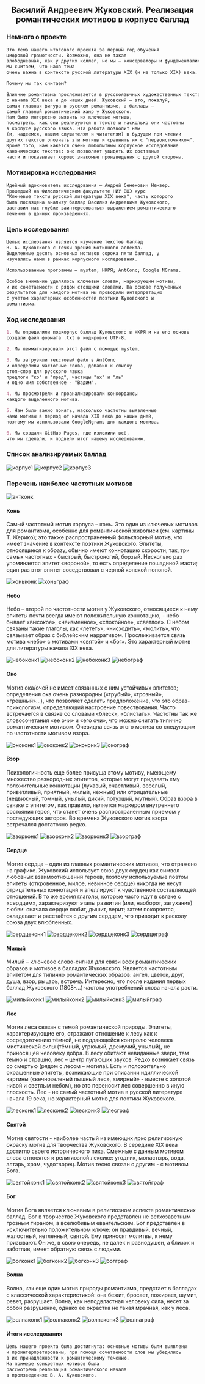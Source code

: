 ## <center> Василий Андреевич Жуковский. Реализация романтических мотивов в корпусе баллад 

### Немного о проекте 

```markdown
Это тема нашего итогового проекта за первый год обучения
цифровой грамотности. Возможно, она не такая 
злободневная, как у других коллег, но мы — консерваторы и фундаменталисты.
Мы считаем, что наша тема 
очень важна в контексте русской литературы XIX (и не только XIX) века.

Почему мы так считаем?

Влияние романтизма прослеживается в русскоязычных художественных текстах
с начала XIX века и до наших дней. Жуковский — это, пожалуй, 
самая главная фигура в русском романтизме, а баллады — 
самый главный романтический жанр у Жуковского.
Нам было интересно выявить их ключевые мотивы, 
посмотреть, как они реализуются в тексте и насколько они частотны
в корпусе русского языка. Эта работа позволит нам
(и, надеемся, нашим слушателям и читателям) в будущем при чтении
других текстов опознать эти мотивы и сравнить их с "первоисточником".
Кроме того, нам кажется очень любопытным корпусное исследование 
канонических текстов: оно позволяет увидеть их составные
части и показывает хорошо знакомые произведения с другой стороны.
```


### Мотивировка исследования

```markdown
Идейный вдохновитель исследования – Андрей Семенович Немзер.
Прошедший на Филологическом факультете НИУ ВШЭ курс
"Ключевые тексты русской литературы XIX века", часть которого
была посвящена анализу баллад Василия Андреевича Жуковского, 
заставил нас глубже заинтересоваться выражением романтического
течения в данных произведениях.
```

### Цель исследования

```markdown
Целью исслеования является изучение текстов баллад
В. А. Жуковского с точки зрения мотивного аспекта.
Выделенные десять основных мотивов сорока пяти баллад, y 
изучались нами в рамках корпусного исследования.

Использованные программы – mystem; НКРЯ; AntConc; Google NGrams.

Особое внимание уделялось ключевым словам, маркирующим мотивы,
и их сочетаемости с рядом стоящими словами. На основе полученных
результатов для каждого мотива мы проводили интерпретацию
с учетом характерных особенностей поэтики Жуковского и 
романтизма. 
```

### Ход исследования

```markdown
1. Мы определили подкорпус баллад Жуковского в НКРЯ и на его основе
создали файл формата .txt в кодировке UTF-8.

2. Мы лемматизировали этот файл с помощью mystem.

3. Мы загрузили текстовый файл в AntConc
и определили частотные слова, добавив к списку
стоп-слов для русского языка
предлоги "ко" и "пред", частицы "ах" и "ль"
и одно имя собственное - "Вадим".

4. Мы просмотрели и проанализировали конкордансы 
каждого выделенного мотива.

5. Нам было важно понять, насколько частотны выявленные
нами мотивы в период от начала XIX века до наших дней, 
поэтому мы использовали GoogleNgrams для каждого мотива.

6. Мы создали GitHub Pages, где изложили всё, 
что мы сделали, и подвели итог нашему исследованию.
```

### Список анализируемых баллад

![корпус1](corpus1.jpg)
![корпус2](corpus2.jpg)
![корпус3](corpus3.jpg)

### Перечень наиболее частотных мотивов

![антконк](antconc.jpg)

#### Конь


Самый частотный мотив корпуса – конь. Это один из ключевых мотивов для романтизма, особенно
для романтической живописи (см. картины Т. Жерико); это также распространенный фольклорный мотив,
что имеет значение в контексте поэтики Жуковского. Эпитеты, относящиеся к образу, обычно имеют 
коннотацию скорости; так, три самых частотных - быстрый, быстроногий, борзый. Несколько раз 
упоминается эпитет «вороной», то есть определение лошадиной масти; один раз этот эпитет соседствовал
с черной конской попоной.


![коньконк](konconc1.jpg)
![коньграф](kongraph.jpg)

#### Небо


Небо – второй по частотности мотив у Жуковского, относящиеся к нему эпитеты почти всегда имеют
положительную коннотацию, - небо бывает «высокое», «неизменное», «спокойное», «светлое». С небом
связаны такие глаголы, как «лететь», «нисходить», «молить», что связывает образ с библейским
нарративом. Прослеживается связь мотива «небо» с мотивами «святой» и «бог». Это характерный
мотив для литературы начала XIX века.

![небоконк1](neboconc1.jpg)
![небоконк2](neboconc2.jpg)
![небоконк3](neboconc3.jpg)
![небограф](nebograph.jpg)

#### Око


Мотив ока/очей не имеет связанных с ним устойчивых эпитетов; определения ока очень разнородны
(«грубый», «грозный», «грешный»…), что позволяет сделать предположение, что это образ-психологизм,
определяющий настроение повествования. Часто встречается в связке со словами «блеск», «блистать».
Частотны так же словосочетания «ее очи» и «его очи», что можно считать типично романтическим мотивом.
Очевидна связь этого мотива со следующим по частотности мотивом взора. 

![ококонк1](okoconc1.jpg)
![ококонк2](okoconc2.jpg)
![ококонк3](okoconc3.jpg)
![окограф](okograph.jpg)

#### Взор


Психологичность еще более присуща этому мотиву, имеющему множество разнородных эпитетов, которые могут
придавать ему положительные коннотации (лукавый, счастливый, веселый, приветливый, приятный, милый, нежный)
или отрицательные (недвижный, томный, унылый, дикий, потухший, мутный). Образ взора в связке с эпитетом,
как правило, является маркером внутреннего состояния героя, что станет очень распространенным приемом
у последующих авторов. Во времена Жуковского мотив взора встречался достаточно редко.

![взорконк1](vzorconc1.jpg)
![взорконк2](vzorconc2.jpg)
![взорконк3](vzorconc3.jpg)
![взорграф](vzorgraph.jpg)

#### Сердце


Мотив сердца – один из главных романтических мотивов, что отражено на графике. Жуковский использует союз двух 
сердец как символ любовных взаимоотношений героев, поэтому используемые поэтом эпитеты (откровенное,
милое, невинное сердце) никогда не несут отрицательных коннотаций и апеллируют к чувственной
составляющей отношений. В то же время глаголы, которые часто идут в связке с «сердцем», 
характеризуют этапы развития (или, наоборот, затухания) любви: сначала сердце любит, дышит, 
верит; затем покоряется, охладевает и расстаётся с другим сердцем, что приводит к расколу союза
двух влюбленных.


![сердцеконк1](cerdceconc1.jpg)
![сердцеконк2](cerdceconc2.jpg)
![сердцеконк3](cerdceconc3.jpg)
![сердцеграф](cerdcegraph.jpg)

#### Милый


Милый – ключевое слово-сигнал для связи всех романтических образов и мотивов в балладах Жуковского.
Является частотным эпитетом для типично романтических образов: ангел, цветок, друг, душа, взор, рыцарь,
встреча. Интересно, что после издания первых баллад Жуковского (1808-...) частота употреблений слова
начала расти.


![милыйконк1](miliyconc1.jpg)
![милыйконк2](miliyconc2.jpg)
![милыйконк3](miliyconc3.jpg)
![милыйграф](miliygraph.jpg)

#### Лес


Мотив леса связан с темой романтической природы. Эпитеты, характеризующие его, отражают отношение
к лесу как к сосредоточению тёмной, не поддающейся контролю человека мистической силы (тёмный, угрюмый,
дремучий, унылый), не приносящей человеку добра. В лесу обитают невиданные звери, там темно и страшно,
лес – центр пугающих звуков. Редко возникает связь со смертью (рядом с лесом – могила). Есть и положительно
окрашенные эпитеты, возникающие при описании идиллической картины («вечнозеленый пышный лес», «мирный» - 
вместе с золотой нивой и светлым небом), но это переносит лес совершенно в иную плоскость. Лес - не 
самый частотный мотив в русской литературе начала 19 века, но характерный мотив для поэтики Жуковского.

![лесконк1](lesconc1.jpg)
![лесконк2](lesconc2.jpg)
![лесконк3](lesconc3.jpg)
![лесграф](lesgraph.jpg)

#### Святой

Мотив святости - наиболее частый из имеющих ярко религиозную окраску мотив для творчества Жуковского. В середине XIX века достигло своего исторического пика. Смежные с данным мотивом слова относятся к религиозной лексике: угодник, монастырь, вода, алтарь, храм, чудотворец. Мотив тесно связан с другим - с мотивом Бога.

![святойконк1](svatoiconc1.jpg)
![святойконк2](svatoiconc2.jpg)
![святойконк3](svatoiconc3.jpg)
![святойграф](svatoigraph.jpg)

#### Бог

Мотив Бога является ключевым в религиозном аспекте романтических баллад. Бог в творчестве Жуковского представлен не ветхозаветным грозным тираном, а вселюбивым евангельским. Бог представлен в исключительно положительном ключе: он правдивый, вечный, жалостный, нетленный, святой. Ему приносят молитвы, к нему призывают. Он же, в свою очередь, не далек и равнодушен, а близок и заботлив, имеет обратную связь с людьми.

![богконк1](bogconc1.jpg)
![богконк2](bogconc2.jpg)
![богконк3](bogconc3.jpg)
![богграф](boggraph.jpg)

#### Волна

Волна, как еще один мотив природы романтизма, предстает в балладах с классической характеристикой: она бежит, бросает, пожирает, шумит, ревет, разрушает. Волна, как  неподвластная человеку сила, несет за собой разрушение, однако ее окрастка не такая мрачная, как у леса.

![волнаконк1](volnaconc1.jpg)
![волнаконк2](volnaconc2.jpg)
![волнаконк3](volnaconc3.jpg)
![волнаграф](volnagraph.jpg)

#### Итоги исследования

```markdown
Цель нашего проекта была достигнута: основные мотивы были выявлены 
и проинтерпретированы, при помощи сочетаемости слов мы убедились
в их принадлежности к романтическому течению.
На примере конкретных мотивов была
рассмотрена реализация романтического начала
в произведениях В. А. Жуковского.
```
